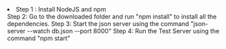<li>Step 1 : Install NodeJS and npm</li>
Step 2: Go to the downloaded folder and run "npm install" to install all the dependencies.
Step 3: Start the json server using the command "json-server --watch db.json --port 8000"
Step 4: Run the Test Server using the command "npm start"
